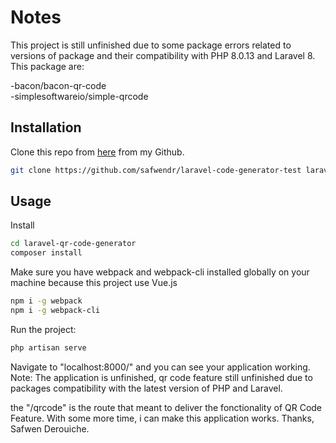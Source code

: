 # Notes

This project is still unfinished due to some package errors related to versions of package and their compatibility with PHP 8.0.13 and Laravel 8.
This package are:  

-bacon/bacon-qr-code  
-simplesoftwareio/simple-qrcode  


## Installation

Clone this repo from [here](https://github.com/safwendr/laravel-code-generator-test) from my Github.

```bash
git clone https://github.com/safwendr/laravel-code-generator-test laravel-qr-code-generator
```

## Usage
Install

```bash
cd laravel-qr-code-generator
composer install
``` 
Make sure you have webpack and webpack-cli installed globally on your machine because this project use Vue.js

```bash
npm i -g webpack
npm i -g webpack-cli
``` 
Run the project:

```bash
php artisan serve
```
Navigate to "localhost:8000/" and you can see your application working.
Note: The application is unfinished, qr code feature still unfinished due to packages compatibility with the latest version of PHP and Laravel.

the "/qrcode" is the route that meant to deliver the fonctionality of QR Code Feature. With some more time, i can make this application works.
Thanks,
Safwen Derouiche.

